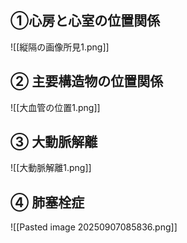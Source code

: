 ## ①心房と心室の位置関係
![[縦隔の画像所見1.png]]

## ② 主要構造物の位置関係
![[大血管の位置1.png]]

## ③ 大動脈解離
![[大動脈解離1.png]]

## ④ 肺塞栓症
![[Pasted image 20250907085836.png]]

